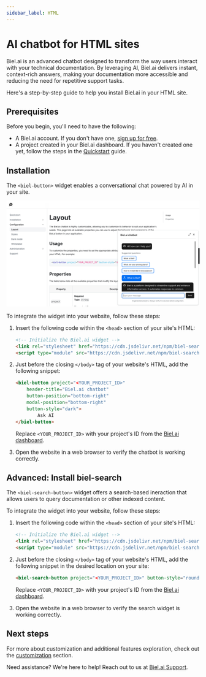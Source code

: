 ```yaml
---
sidebar_label: HTML
---
```


# AI chatbot for HTML sites

Biel.ai is an advanced chatbot designed to transform the way users interact with your technical documentation. By leveraging AI, Biel.ai delivers instant, context-rich answers, making your documentation more accessible and reducing the need for repetitive support tasks.

Here's a step-by-step guide to help you install Biel.ai in your HTML site.

## Prerequisites

Before you begin, you'll need to have the following:

- A Biel.ai account. If you don't have one, [sign up for free](https://app.biel.ai/accounts/signup/).
- A project created in your Biel.ai dashboard. If you haven't created one yet, follow the steps in the [Quickstart](../quickstart.md#2-create-a-project) guide.

## Installation

The `<biel-button>` widget enables a conversational chat powered by AI in your site.

![Chatbot widget for docs](./images/biel-widget-docs.png)

To integrate the widget into your website, follow these steps:

1. Insert the following code within the `<head>` section of your site's HTML:

    ```html
    <!-- Initialize the Biel.ai widget -->
    <link rel="stylesheet" href="https://cdn.jsdelivr.net/npm/biel-search/dist/biel-search/biel-search.css">
    <script type="module" src="https://cdn.jsdelivr.net/npm/biel-search/dist/biel-search/biel-search.esm.js"></script>
    ```

2. Just before the closing `</body>` tag of your website's HTML, add the following snippet:

    ```html
    <biel-button project="<YOUR_PROJECT_ID>" 
        header-title="Biel.ai chatbot"
        button-position="bottom-right"
        modal-position="bottom-right"
        button-style="dark">
            Ask AI
    </biel-button>
    ```

    Replace `<YOUR_PROJECT_ID>` with your project's ID from the [Biel.ai dashboard](../quickstart.md#2-create-a-project).

1. Open the website in a web browser to verify the chatbot is working correctly.


## Advanced: Install biel-search

The `<biel-search-button>` widget offers a search-based ineraction that allows users to query documentation or other indexed content.

To integrate the widget into your website, follow these steps:


1. Insert the following code within the `<head>` section of your site's HTML:

    ```html
    <!-- Initialize the Biel.ai widget -->
    <link rel="stylesheet" href="https://cdn.jsdelivr.net/npm/biel-search/dist/biel-search/biel-search.css">
    <script type="module" src="https://cdn.jsdelivr.net/npm/biel-search/dist/biel-search/biel-search.esm.js"></script>
    ```

2. Just before the closing `</body>` tag of your website's HTML, add the following snippet in the desired location on your site:

    ```html
    <biel-search-button project="<YOUR_PROJECT_ID>" button-style="rounded">Search</biel-search-button>
    ```

    Replace `<YOUR_PROJECT_ID>` with your project's ID from the [Biel.ai dashboard](../quickstart.md#2-create-a-project).

3. Open the website in a web browser to verify the search widget is working correctly.

## Next steps

For more about customization and additional features exploration, check out the [customization](/category/customization) section.

Need assistance? We're here to help! Reach out to us at [Biel.ai Support](https://biel.ai/contact).